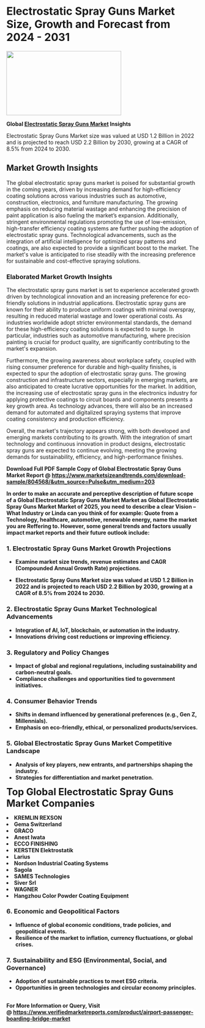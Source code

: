 <H1>Electrostatic Spray Guns Market Size, Growth and Forecast from 2024 - 2031</H1><img class="aligncenter size-medium wp-image-584254" src="https://thirdeyenews.in/wp-content/uploads/2024/09/Global-Market-Research-300x168.jpeg" alt="" width="300" height="168" /><p><strong>Global&nbsp;<a href="https://www.marketsizeandtrends.com/download-sample/804568/&amp;utm_source=Pulse&amp;utm_medium=203">Electrostatic Spray Guns Market</a> Insights</strong></p><p>Electrostatic Spray Guns Market size was valued at USD 1.2 Billion in 2022 and is projected to reach USD 2.2 Billion by 2030, growing at a CAGR of 8.5% from 2024 to 2030.</p><p><h2>Market Growth Insights</h2> <p>The global electrostatic spray guns market is poised for substantial growth in the coming years, driven by increasing demand for high-efficiency coating solutions across various industries such as automotive, construction, electronics, and furniture manufacturing. The growing emphasis on reducing material wastage and enhancing the precision of paint application is also fueling the market’s expansion. Additionally, stringent environmental regulations promoting the use of low-emission, high-transfer efficiency coating systems are further pushing the adoption of electrostatic spray guns. Technological advancements, such as the integration of artificial intelligence for optimized spray patterns and coatings, are also expected to provide a significant boost to the market. The market's value is anticipated to rise steadily with the increasing preference for sustainable and cost-effective spraying solutions.</p> <p><strong></strong></p> <h3>Elaborated Market Growth Insights</h3> <p>The electrostatic spray guns market is set to experience accelerated growth driven by technological innovation and an increasing preference for eco-friendly solutions in industrial applications. Electrostatic spray guns are known for their ability to produce uniform coatings with minimal overspray, resulting in reduced material wastage and lower operational costs. As industries worldwide adopt stricter environmental standards, the demand for these high-efficiency coating solutions is expected to surge. In particular, industries such as automotive manufacturing, where precision painting is crucial for product quality, are significantly contributing to the market's expansion.</p> <p>Furthermore, the growing awareness about workplace safety, coupled with rising consumer preference for durable and high-quality finishes, is expected to spur the adoption of electrostatic spray guns. The growing construction and infrastructure sectors, especially in emerging markets, are also anticipated to create lucrative opportunities for the market. In addition, the increasing use of electrostatic spray guns in the electronics industry for applying protective coatings to circuit boards and components presents a key growth area. As technology advances, there will also be an increased demand for automated and digitalized spraying systems that improve coating consistency and production efficiency.</p> <p>Overall, the market's trajectory appears strong, with both developed and emerging markets contributing to its growth. With the integration of smart technology and continuous innovation in product designs, electrostatic spray guns are expected to continue evolving, meeting the growing demands for sustainability, efficiency, and high-performance finishes.</p> <p><strong></p><p><span class=""><strong>Download Full PDF Sample Copy of Global Electrostatic Spray Guns Market Report</strong> @ <a href="https://www.marketsizeandtrends.com/download-sample/804568/&amp;utm_source=Pulse&amp;utm_medium=203" target="_blank">https://www.marketsizeandtrends.com/download-sample/804568/&amp;utm_source=Pulse&amp;utm_medium=203</a></span></p><p>In order to make an accurate and perceptive description of future scope of a Global&nbsp;Electrostatic Spray Guns Market Market as Global&nbsp;Electrostatic Spray Guns Market Market of 2025, you need to describe a clear Vision &ndash; What Industry or Linda can you think of for example: Quote from a Technology, healthcare, automotive, renewable energy, name the market you are Reffering to. However, some general trends and factors usually impact market reports and their future outlook include:</p><h3>1.&nbsp;<strong>Electrostatic Spray Guns Market Growth Projections</strong></h3><ul><li>Examine market size trends, revenue estimates and CAGR (Compounded Annual Growth Rate) projections.</li><li><p>Electrostatic Spray Guns Market size was valued at USD 1.2 Billion in 2022 and is projected to reach USD 2.2 Billion by 2030, growing at a CAGR of 8.5% from 2024 to 2030.</p></li></ul><h3>2.&nbsp;<strong>Electrostatic Spray Guns Market Technological Advancements</strong></h3><ul><li>Integration of AI, IoT, blockchain, or automation in the industry.</li><li>Innovations driving cost reductions or improving efficiency.</li></ul><h3>3.&nbsp;<strong>Regulatory and Policy Changes</strong></h3><ul><li>Impact of global and regional regulations, including sustainability and carbon-neutral goals.</li><li>Compliance challenges and opportunities tied to government initiatives.</li></ul><h3>4.&nbsp;<strong>Consumer Behavior Trends</strong></h3><ul><li>Shifts in demand influenced by generational preferences (e.g., Gen Z, Millennials).</li><li>Emphasis on eco-friendly, ethical, or personalized products/services.</li></ul><h3>5.&nbsp;<strong>Global Electrostatic Spray Guns Market Competitive Landscape</strong></h3><ul><li>Analysis of key players, new entrants, and partnerships shaping the industry.</li><li>Strategies for differentiation and market penetration.</li></ul><p data-pm-slice="1 1 []"><span style="color: inherit; font-family: inherit; font-size: 25px;">Top Global Electrostatic Spray Guns Market Companies</span></p><div class="" data-test-id=""><p><li>KREMLIN REXSON</li><li> Gema Switzerland</li><li> GRACO</li><li> Anest Iwata</li><li> ECCO FINISHING</li><li> KERSTEN Elektrostatik</li><li> Larius</li><li> Nordson Industrial Coating Systems</li><li> Sagola</li><li> SAMES Technologies</li><li> Siver Srl</li><li> WAGNER</li><li> Hangzhou Color Powder Coating Equipment</li></p></div><h3>6.&nbsp;<strong>Economic and Geopolitical Factors</strong></h3><ul><li>Influence of global economic conditions, trade policies, and geopolitical events.</li><li>Resilience of the market to inflation, currency fluctuations, or global crises.</li></ul><h3>7.&nbsp;<strong>Sustainability and ESG (Environmental, Social, and Governance)</strong></h3><ul><li>Adoption of sustainable practices to meet ESG criteria.</li><li>Opportunities in green technologies and circular economy principles.</li></ul><h2><strong style="font-size: 14px;">For More Information or Query, Visit @&nbsp;</strong><a style="background-color: #ffffff; font-size: 14px;" href="https://www.marketsizeandtrends.com/report/electrostatic-spray-guns-market/" target="_blank">https://www.verifiedmarketreports.com/product/airport-passenger-boarding-bridge-market</a></h2>
